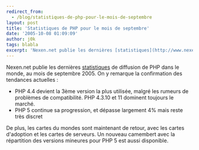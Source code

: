 ```yaml
---
redirect_from:
  - /blog/statistiques-de-php-pour-le-mois-de-septembre
layout: post
title: 'Statistiques de PHP pour le mois de septembre'
date: '2005-10-08 01:09:09'
author: j0k
tags: blabla
excerpt: 'Nexen.net publie les dernières [statistiques](http://www.nexen.net/interview/index.php?id=51) de diffusion de PHP dans le monde, au mois de septembre 2005.'
---
```


Nexen.net publie les dernières [statistiques](http://www.nexen.net/interview/index.php?id=51) de diffusion de PHP dans le monde, au mois de septembre 2005. On y remarque la confirmation des tendances actuelles :
* PHP 4.4 devient la 3ème version la plus utilisée, malgré les rumeurs de problèmes de compatibilité. PHP 4.3.10 et 11 dominent toujours le marché.
* PHP 5 continue sa progression, et dépasse largement 4% mais reste très discret

De plus, les cartes du mondes sont maintenant de retour, avec les cartes d'adoption et les cartes de serveurs. Un nouveau camembert avec la répartition des versions mineures pour PHP 5 est aussi disponible.
